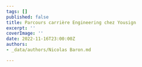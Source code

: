 ```yaml
---
tags: []
published: false
title: Parcours carrière Engineering chez Yousign
excerpt: ''
coverImage: ''
date: 2022-11-16T23:00:00Z
authors:
- _data/authors/Nicolas Baron.md

---
```

